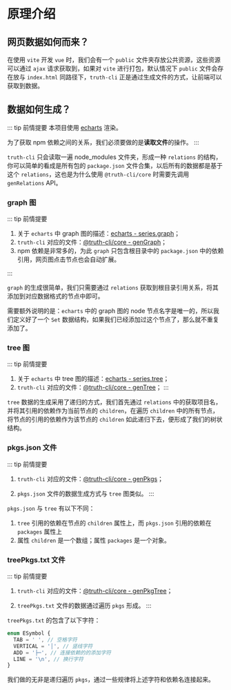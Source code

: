 # 原理介绍

## 网页数据如何而来？

在使用 `vite` 开发 `vue` 时，我们会有一个 `public` 文件夹存放公共资源，这些资源可以通过 `ajax` 请求获取到，如果对 `vite` 进行打包，默认情况下 `public` 文件会存在放与 `index.html` 同路径下，`truth-cli` 正是通过生成文件的方式，让前端可以获取到数据。

## 数据如何生成？

::: tip 前情提要
本项目使用 [echarts](https://github.com/apache/echarts) 渲染。

为了获取 npm 依赖之间的关系，我们必须要做的是**读取文件**的操作。
:::

`truth-cli` 只会读取一遍 node_modules 文件夹，形成一种 `relations` 的结构，你可以简单的看成是所有包的 `package.json` 文件合集，以后所有的数据都是基于这个 `relations`，这也是为什么使用 `@truth-cli/core` 时需要先调用 `genRelations` API。

### graph 图

::: tip 前情提要

1. 关于 `echarts` 中 graph 图的描述：[echarts - series.graph](https://echarts.apache.org/zh/option.html#series-graph)；
2. `truth-cli` 对应的文件：[@truth-cli/core - genGraph](https://github.com/truthRestorer/truth-cli/blob/main/packages/core/src/graph.ts)；
3. npm 依赖是非常多的，为此 `graph` 只包含根目录中的 `package.json` 中的依赖引用，网页图点击节点也会自动扩展。

:::


`graph` 的生成很简单，我们只需要通过 `relations` 获取到根目录引用关系，将其添加到对应数据格式的节点中即可。

需要额外说明的是：`echarts` 中的 graph 图的 node 节点名字是唯一的，所以我们定义好了一个 `Set` 数据结构，如果我们已经添加过这个节点了，那么就不重复添加了。

### tree 图

::: tip 前情提要

1. 关于 `echarts` 中 tree 图的描述：[echarts - series.tree](https://echarts.apache.org/zh/option.html#series-tree)；
2. `truth-cli` 对应的文件：[@truth-cli/core - genTree](https://github.com/truthRestorer/truth-cli/blob/main/packages/core/src/tree.ts)；
:::

`tree` 数据的生成采用了递归的方式，我们首先通过 `relations` 中的获取项目名，并将其引用的依赖作为当前节点的 `children`，在遍历 `children` 中的所有节点，将节点的引用的依赖作为该节点的 `children` 如此递归下去，便形成了我们的树状结构。

### pkgs.json 文件

::: tip 前情提要

1. `truth-cli` 对应的文件：[@truth-cli/core - genPkgs](https://github.com/truthRestorer/truth-cli/blob/main/packages/core/src/pkgs.ts)；

2. `pkgs.json` 文件的数据生成方式与 `tree` 图类似。
:::

`pkgs.json` 与 `tree` 有以下不同：

1. `tree` 引用的依赖在节点的 `children` 属性上，而 `pkgs.json` 引用的依赖在 `packages` 属性上
2. 属性 `children` 是一个数组；属性 `packages` 是一个对象。


### treePkgs.txt 文件

::: tip 前情提要

1. `truth-cli` 对应的文件：[@truth-cli/core - genPkgTree](https://github.com/truthRestorer/truth-cli/blob/main/packages/core/src/pkgTree.ts)；

2. `treePkgs.txt` 文件的数据通过遍历 `pkgs` 形成。
:::

`treePkgs.txt` 的包含了以下字符：

```ts
enum ESymbol {
  TAB = ' ', // 空格字符
  VERTICAL = '│', // 竖线字符
  ADD = '├─', // 连接依赖的的添加字符
  LINE = '\n', // 换行字符
}
```

我们做的无非是递归遍历 `pkgs`，通过一些规律将上述字符和依赖名连接起来。
